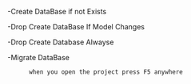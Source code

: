 -Create DataBase if not Exists

-Drop Create DataBase If Model Changes

-Drop Create Database Alwayse

-Migrate DataBase 

          when you open the project press F5 anywhere

